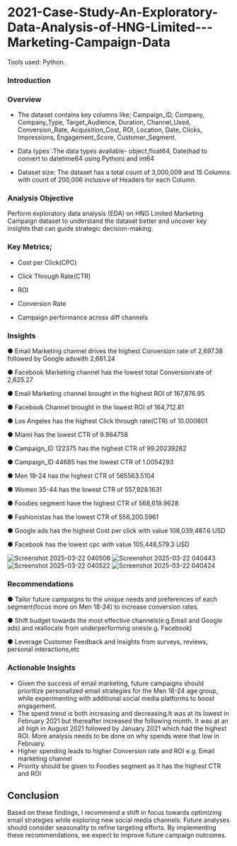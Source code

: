 # 2021-Case-Study-An-Exploratory-Data-Analysis-of-HNG-Limited---Marketing-Campaign-Data

Tools used: Python.

### Introduction

### Overview

- The dataset contains key columns like; Campaign_ID, Company, Company_Type, Target_Audience, Duration, Channel_Used, Conversion_Rate, Acquisition_Cost, ROI, Location, Date, Clicks, Impressions, Engagement_Score, Customer_Segment.

- Data types :The data types available- object,float64, Date(had to convert to datetime64 using Python) and int64

- Dataset size: The dataset has a total count of 3,000,009 and 15 Columns with count of 200,006 inclusive of Headers for each Column.


### Analysis Objective

Perform exploratory data analysis (EDA) on HNG Limited Marketing Campaign dataset to understand the dataset better and uncover key insights that can guide strategic decision-making. 

### Key Metrics;

- Cost per Click(CPC)

- Click Through Rate(CTR)

- ROI

- Conversion Rate

- Campaign performance across diff channels

### Insights

● Email Marketing channel drives the highest Conversion rate of 2,697.38 followed by Google adswith 2,681.24

● Facebook Marketing channel has the lowest total Conversionrate of 2,625.27

● Email Marketing channel brought in the highest ROI of 167,876.95

● Facebook Channel brought in the lowest ROI of 164,712.81

● Los Angeles has the highest Click through rate(CTR) of 10.000601

● Miami has the lowest CTR of 9.964758

● Campaign_ID 122375 has the highest CTR of 99.20239282

● Campaign_ID 44685 has the lowest CTR of 1.0054293

● Men 18-24 has the highest CTR of 565563.5104

● Women 35-44 has the lowest CTR of 557,928.1631

● Foodies segment have the highest CTR of 568,619.9628

● Fashionistas has the lowest CTR of 556,200.5961

● Google ads has the highest Cost per click with value 108,039,487.6 USD

● Facebook has the lowest cpc with value 105,448,579.3 USD

![Screenshot 2025-03-22 040506](https://github.com/user-attachments/assets/4dcf4718-2fea-49a1-849a-04b749ae8080)
![Screenshot 2025-03-22 040443](https://github.com/user-attachments/assets/6603ebe0-8a56-4d77-a05c-8c5263ac9b18)
![Screenshot 2025-03-22 040522](https://github.com/user-attachments/assets/1548a002-7d4c-45c4-a87a-5ee7e0ead1a9)
![Screenshot 2025-03-22 040424](https://github.com/user-attachments/assets/c71d3fba-353e-42ff-93fd-b1ec423ab908)


### Recommendations

● Tailor future campaigns to the unique needs and preferences of  each segment(focus more on Men 18-24) to increase conversion rates.

● Shift budget towards the most effective channels(e.g.Email and Google ads) and reallocate from underperforming ones(e.g. Facebook)

● Leverage Customer Feedback and Insights from surveys, reviews, personal interactions,etc

### Actionable Insights 
- Given the success of email marketing, future campaigns should prioritize personalized email strategies for the Men 18-24 age group, while experimenting with additional social media platforms to boost engagement.
- The spend trend is both increasing and decreasing.It was at its lowest in February 2021 but thereafter increased the following month. It was at an all high in August 2021 followed by January 2021 which had 
the highest ROI. More analysis needs to be done on why spends were that low in February.
- Higher spending leads to higher Conversion rate and ROI e.g. Email marketing channel
- Priority should be given to Foodies segment as it has the highest CTR and ROI

## Conclusion

Based on these findings, I recommend a shift in focus towards optimizing email strategies while exploring new social media channels. Future analyses should consider seasonality to refine targeting efforts. By implementing these recommendations, we expect to improve future campaign outcomes.
